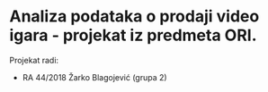 # Analiza podataka o prodaji video igara - projekat iz predmeta ORI.
Projekat radi:
- RA 44/2018 Žarko Blagojević (grupa 2)
